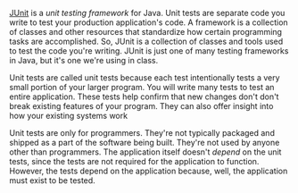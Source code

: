 [JUnit](http://junit.org/junit4/) is a _unit testing_ _framework_ for Java. Unit tests are separate code you write to test your production application's code. A framework is a collection of classes and other resources that standardize how certain programming tasks are accomplished. So, JUnit is a collection of classes and tools used to test the code you're writing. JUnit is just one of many testing frameworks in Java, but it's one we're using in class.

<!-- explain that this is an xUnit-style framework. JUnit wasn't the first, but it's been very influential -->

Unit tests are called unit tests because each test intentionally tests a  very small portion of your larger program. You will write many tests to test an entire application. These tests help confirm that new changes don't don't break existing features of your program. They can also offer insight into how your existing systems work

<!-- todo: many applications have thousands of tests -->
<!-- todo: maybe show the tests for larger systems? something open source? -->

Unit tests are only for programmers. They're not typically packaged and shipped as a part of the software being built. They're not used by anyone other than programmers. The application itself doesn't _depend_ on the unit tests, since the tests are not required for the application to function. However, the tests depend on the application because, well, the application must exist to be tested. 
